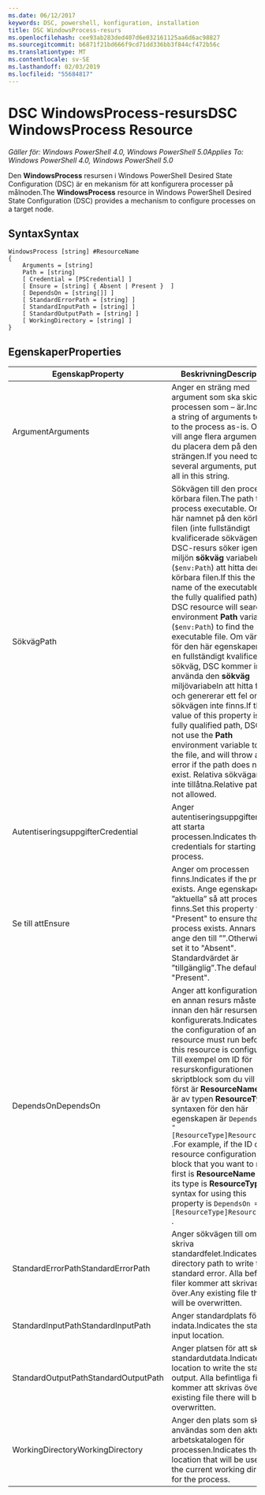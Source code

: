 ```yaml
---
ms.date: 06/12/2017
keywords: DSC, powershell, konfiguration, installation
title: DSC WindowsProcess-resurs
ms.openlocfilehash: cee93ab283ded407d6e032161125aa6d6ac98827
ms.sourcegitcommit: b6871f21bd666f9cd71dd336bb3f844cf472b56c
ms.translationtype: MT
ms.contentlocale: sv-SE
ms.lasthandoff: 02/03/2019
ms.locfileid: "55684817"
---
```

# <a name="dsc-windowsprocess-resource"></a><span data-ttu-id="b3111-103">DSC WindowsProcess-resurs</span><span class="sxs-lookup"><span data-stu-id="b3111-103">DSC WindowsProcess Resource</span></span>

<span data-ttu-id="b3111-104">_Gäller för: Windows PowerShell 4.0, Windows PowerShell 5.0_</span><span class="sxs-lookup"><span data-stu-id="b3111-104">_Applies To: Windows PowerShell 4.0, Windows PowerShell 5.0_</span></span>

<span data-ttu-id="b3111-105">Den **WindowsProcess** resursen i Windows PowerShell Desired State Configuration (DSC) är en mekanism för att konfigurera processer på målnoden.</span><span class="sxs-lookup"><span data-stu-id="b3111-105">The **WindowsProcess** resource in Windows PowerShell Desired State Configuration (DSC) provides a mechanism to configure processes on a target node.</span></span>

## <a name="syntax"></a><span data-ttu-id="b3111-106">Syntax</span><span class="sxs-lookup"><span data-stu-id="b3111-106">Syntax</span></span>

```
WindowsProcess [string] #ResourceName
{
    Arguments = [string]
    Path = [string]
    [ Credential = [PSCredential] ]
    [ Ensure = [string] { Absent | Present }  ]
    [ DependsOn = [string[]] ]
    [ StandardErrorPath = [string] ]
    [ StandardInputPath = [string] ]
    [ StandardOutputPath = [string] ]
    [ WorkingDirectory = [string] ]
}
```

## <a name="properties"></a><span data-ttu-id="b3111-107">Egenskaper</span><span class="sxs-lookup"><span data-stu-id="b3111-107">Properties</span></span>

| <span data-ttu-id="b3111-108">Egenskap</span><span class="sxs-lookup"><span data-stu-id="b3111-108">Property</span></span> | <span data-ttu-id="b3111-109">Beskrivning</span><span class="sxs-lookup"><span data-stu-id="b3111-109">Description</span></span> |
| --- | --- |
| <span data-ttu-id="b3111-110">Argument</span><span class="sxs-lookup"><span data-stu-id="b3111-110">Arguments</span></span>| <span data-ttu-id="b3111-111">Anger en sträng med argument som ska skickas till processen som – är.</span><span class="sxs-lookup"><span data-stu-id="b3111-111">Indicates a string of arguments to pass to the process as-is.</span></span> <span data-ttu-id="b3111-112">Om du vill ange flera argument kan du placera dem på den här strängen.</span><span class="sxs-lookup"><span data-stu-id="b3111-112">If you need to pass several arguments, put them all in this string.</span></span>|
| <span data-ttu-id="b3111-113">Sökväg</span><span class="sxs-lookup"><span data-stu-id="b3111-113">Path</span></span>| <span data-ttu-id="b3111-114">Sökvägen till den process körbara filen.</span><span class="sxs-lookup"><span data-stu-id="b3111-114">The path to the process executable.</span></span> <span data-ttu-id="b3111-115">Om det här namnet på den körbara filen (inte fullständigt kvalificerade sökvägen) DSC-resurs söker igenom miljön **sökväg** variabeln (`$env:Path`) att hitta den körbara filen.</span><span class="sxs-lookup"><span data-stu-id="b3111-115">If this the file name of the executable (not the fully qualified path), the DSC resource will search the environment **Path** variable (`$env:Path`) to find the executable file.</span></span> <span data-ttu-id="b3111-116">Om värdet för den här egenskapen är en fullständigt kvalificerad sökväg, DSC kommer inte att använda den **sökväg** miljövariabeln att hitta filen, och genererar ett fel om sökvägen inte finns.</span><span class="sxs-lookup"><span data-stu-id="b3111-116">If the value of this property is a fully qualified path, DSC will not use the **Path** environment variable to find the file, and will throw an error if the path does not exist.</span></span> <span data-ttu-id="b3111-117">Relativa sökvägar är inte tillåtna.</span><span class="sxs-lookup"><span data-stu-id="b3111-117">Relative paths are not allowed.</span></span>|
| <span data-ttu-id="b3111-118">Autentiseringsuppgifter</span><span class="sxs-lookup"><span data-stu-id="b3111-118">Credential</span></span>| <span data-ttu-id="b3111-119">Anger autentiseringsuppgifterna för att starta processen.</span><span class="sxs-lookup"><span data-stu-id="b3111-119">Indicates the credentials for starting the process.</span></span>|
| <span data-ttu-id="b3111-120">Se till att</span><span class="sxs-lookup"><span data-stu-id="b3111-120">Ensure</span></span>| <span data-ttu-id="b3111-121">Anger om processen finns.</span><span class="sxs-lookup"><span data-stu-id="b3111-121">Indicates if the process exists.</span></span> <span data-ttu-id="b3111-122">Ange egenskapen ”aktuella” så att processen finns.</span><span class="sxs-lookup"><span data-stu-id="b3111-122">Set this property to "Present" to ensure that the process exists.</span></span> <span data-ttu-id="b3111-123">Annars kan ange den till ””.</span><span class="sxs-lookup"><span data-stu-id="b3111-123">Otherwise, set it to "Absent".</span></span> <span data-ttu-id="b3111-124">Standardvärdet är ”tillgänglig”.</span><span class="sxs-lookup"><span data-stu-id="b3111-124">The default is "Present".</span></span>|
| <span data-ttu-id="b3111-125">DependsOn</span><span class="sxs-lookup"><span data-stu-id="b3111-125">DependsOn</span></span> | <span data-ttu-id="b3111-126">Anger att konfigurationen av en annan resurs måste köras innan den här resursen har konfigurerats.</span><span class="sxs-lookup"><span data-stu-id="b3111-126">Indicates that the configuration of another resource must run before this resource is configured.</span></span> <span data-ttu-id="b3111-127">Till exempel om ID för resurskonfigurationen skriptblock som du vill köra först är **ResourceName** och är av typen **ResourceType**, syntaxen för den här egenskapen är `DependsOn = "[ResourceType]ResourceName"` .</span><span class="sxs-lookup"><span data-stu-id="b3111-127">For example, if the ID of the resource configuration script block that you want to run first is **ResourceName** and its type is **ResourceType**, the syntax for using this property is `DependsOn = "[ResourceType]ResourceName"` .</span></span>|
| <span data-ttu-id="b3111-128">StandardErrorPath</span><span class="sxs-lookup"><span data-stu-id="b3111-128">StandardErrorPath</span></span>| <span data-ttu-id="b3111-129">Anger sökvägen till om du vill skriva standardfelet.</span><span class="sxs-lookup"><span data-stu-id="b3111-129">Indicates the directory path to write the standard error.</span></span> <span data-ttu-id="b3111-130">Alla befintliga filer kommer att skrivas över.</span><span class="sxs-lookup"><span data-stu-id="b3111-130">Any existing file there will be overwritten.</span></span>|
| <span data-ttu-id="b3111-131">StandardInputPath</span><span class="sxs-lookup"><span data-stu-id="b3111-131">StandardInputPath</span></span>| <span data-ttu-id="b3111-132">Anger standardplats för indata.</span><span class="sxs-lookup"><span data-stu-id="b3111-132">Indicates the standard input location.</span></span>|
| <span data-ttu-id="b3111-133">StandardOutputPath</span><span class="sxs-lookup"><span data-stu-id="b3111-133">StandardOutputPath</span></span>| <span data-ttu-id="b3111-134">Anger platsen för att skriva standardutdata.</span><span class="sxs-lookup"><span data-stu-id="b3111-134">Indicates the location to write the standard output.</span></span> <span data-ttu-id="b3111-135">Alla befintliga filer kommer att skrivas över.</span><span class="sxs-lookup"><span data-stu-id="b3111-135">Any existing file there will be overwritten.</span></span>|
| <span data-ttu-id="b3111-136">WorkingDirectory</span><span class="sxs-lookup"><span data-stu-id="b3111-136">WorkingDirectory</span></span>| <span data-ttu-id="b3111-137">Anger den plats som ska användas som den aktuella arbetskatalogen för processen.</span><span class="sxs-lookup"><span data-stu-id="b3111-137">Indicates the location that will be used as the current working directory for the process.</span></span>|